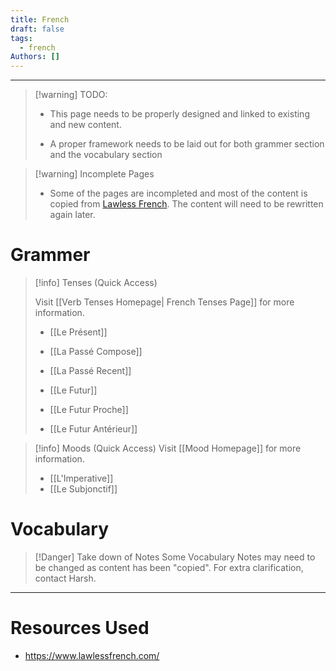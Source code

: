 ```yaml
---
title: French
draft: false
tags:
  - french
Authors: []
---
```

---

>[!warning] TODO:
>- This page needs to be properly designed and linked to existing and new content. 
>  
>- A proper framework needs to be laid out for both grammer section and the vocabulary section

>[!warning] Incomplete Pages
> - Some of the pages are incompleted and most of the content is copied from [Lawless French](https://www.lawlessfrench.com/
). The content will need to be rewritten again later. 
# Grammer 

>[!info] Tenses (Quick Access)
>
>Visit [[Verb Tenses Homepage| French Tenses Page]] for more information.
>
>- [[Le Présent]]
>
>- [[La Passé Compose]]
>- [[La Passé Recent]]
>  
>- [[Le Futur]]
>-  [[Le Futur Proche]]
>-  [[Le Futur Antérieur]]
>

>[!info] Moods (Quick Access)
>Visit [[Mood Homepage]] for more information.
>
 >- [[L'Imperative]]
>- [[Le Subjonctif]] 
# Vocabulary

>[!Danger] Take down of Notes
> Some Vocabulary Notes may need to be changed as content has been "copied". For extra clarification, contact Harsh.
> 



---
# Resources Used

- https://www.lawlessfrench.com/
